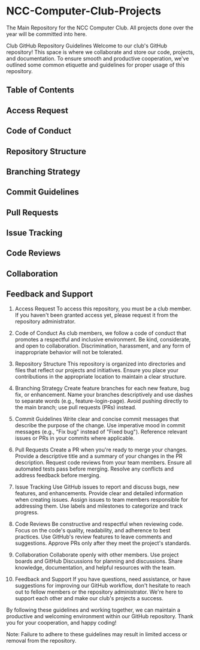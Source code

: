 # NCC-Computer-Club-Projects
The Main Repository for the NCC Computer Club. All projects done over the year will be committed into here. 

Club GitHub Repository Guidelines
Welcome to our club's GitHub repository! This space is where we collaborate and store our code, projects, and documentation. To ensure smooth and productive cooperation, we've outlined some common etiquette and guidelines for proper usage of this repository.

## Table of Contents
## Access Request
## Code of Conduct
## Repository Structure
## Branching Strategy
## Commit Guidelines
## Pull Requests
## Issue Tracking
## Code Reviews
## Collaboration
## Feedback and Support

1. Access Request
To access this repository, you must be a club member. If you haven't been granted access yet, please request it from the repository administrator.

2. Code of Conduct
As club members, we follow a code of conduct that promotes a respectful and inclusive environment. Be kind, considerate, and open to collaboration. Discrimination, harassment, and any form of inappropriate behavior will not be tolerated.

3. Repository Structure
This repository is organized into directories and files that reflect our projects and initiatives. Ensure you place your contributions in the appropriate location to maintain a clear structure.

4. Branching Strategy
Create feature branches for each new feature, bug fix, or enhancement.
Name your branches descriptively and use dashes to separate words (e.g., feature-login-page).
Avoid pushing directly to the main branch; use pull requests (PRs) instead.
5. Commit Guidelines
Write clear and concise commit messages that describe the purpose of the change.
Use imperative mood in commit messages (e.g., "Fix bug" instead of "Fixed bug").
Reference relevant issues or PRs in your commits where applicable.
6. Pull Requests
Create a PR when you're ready to merge your changes.
Provide a descriptive title and a summary of your changes in the PR description.
Request code reviews from your team members.
Ensure all automated tests pass before merging.
Resolve any conflicts and address feedback before merging.
7. Issue Tracking
Use GitHub issues to report and discuss bugs, new features, and enhancements.
Provide clear and detailed information when creating issues.
Assign issues to team members responsible for addressing them.
Use labels and milestones to categorize and track progress.
8. Code Reviews
Be constructive and respectful when reviewing code.
Focus on the code's quality, readability, and adherence to best practices.
Use GitHub's review features to leave comments and suggestions.
Approve PRs only after they meet the project's standards.
9. Collaboration
Collaborate openly with other members.
Use project boards and GitHub Discussions for planning and discussions.
Share knowledge, documentation, and helpful resources with the team.
10. Feedback and Support
If you have questions, need assistance, or have suggestions for improving our GitHub workflow, don't hesitate to reach out to fellow members or the repository administrator. We're here to support each other and make our club's projects a success.

By following these guidelines and working together, we can maintain a productive and welcoming environment within our GitHub repository. Thank you for your cooperation, and happy coding!

Note: Failure to adhere to these guidelines may result in limited access or removal from the repository.
